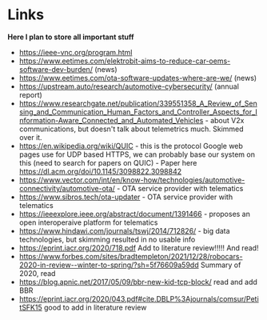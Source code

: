 # Links
**Here I plan to store all important stuff**

* https://ieee-vnc.org/program.html
* https://www.eetimes.com/elektrobit-aims-to-reduce-car-oems-software-dev-burden/ (news)
* https://www.eetimes.com/ota-software-updates-where-are-we/ (news)
* https://upstream.auto/research/automotive-cybersecurity/ (annual report)
* https://www.researchgate.net/publication/339551358_A_Review_of_Sensing_and_Communication_Human_Factors_and_Controller_Aspects_for_Information-Aware_Connected_and_Automated_Vehicles - about V2x communications, but doesn't talk about telemetrics much. Skimmed over it.
* https://en.wikipedia.org/wiki/QUIC - this is the protocol Google web pages use for UDP based HTTPS, we can probably base our system on this (need to search for papers on QUIC) - Paper here https://dl.acm.org/doi/10.1145/3098822.3098842
* https://www.vector.com/int/en/know-how/technologies/automotive-connectivity/automotive-ota/ - OTA service provider with telematics
* https://www.sibros.tech/ota-updater - OTA service provider with telematics
* https://ieeexplore.ieee.org/abstract/document/1391466 - proposes an open interoperaive platform for telematics
* https://www.hindawi.com/journals/tswj/2014/712826/ - big data technologies, but skimming resulted in no usable info
* https://eprint.iacr.org/2020/718.pdf Add to literature review!!!!! And read!
* https://www.forbes.com/sites/bradtempleton/2021/12/28/robocars-2020-in-review--winter-to-spring/?sh=5f76609a59dd Summary of 2020, read
* https://blog.apnic.net/2017/05/09/bbr-new-kid-tcp-block/ read and add BBR
* https://eprint.iacr.org/2020/043.pdf#cite.DBLP%3Ajournals/comsur/PetitSFK15 good to add in literature review
